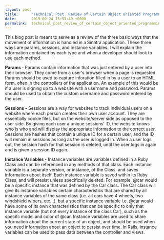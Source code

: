 ```yaml
---
layout: post
title:      "Technical Post. Review of Certain Object Oriented Programming/Sinatra Terms"
date:       2019-09-24 15:53:49 +0000
permalink:  technical_post_review_of_certain_object_oriented_programming_sinatra_terms
---
```



This blog post is meant to serve as a review of the three basic ways that the movement of information is handled in a Sinatra application. These three ways are params, sessions, and instance variables. I will explain the information contained by each type and when a developer should look to use each method.

**Params -** Params contain information that was just entered by a user into their browser. They come from a user's browser when a page is requested. Params should be used to capture inforation filled in by a user to an HTML form, often in the controllers of the application. An example of this would be if a user is signing up to a website with a username and password. Params should be used to obtain the custom username and password entered by the user.

**Sessions -** Sessions are a way for websites to track individual users on a website where each person creates their own user account. They are essentially cookie files, but on the website/server side as opposed to the user side. By giving each user a unique sessions' ID, the website knows who is who and will display the appropriate information to the correct user. Sessions are hashes that contain a unique ID for a certain user, and the ID will remain in sessions as long as the user is logged in. When a user logs out, the session hash for that session is deleted, until the user logs in again and is given a session ID again.

**Instance Variables -**  Instance variables are variables defined in a Ruby Class and can be referenced in any methods of that class. Each instance variable is a separate version, or instance, of the Class, and saves information about itself. Each instance variable is saved within its Ruby Class, and will presist unless specifically deleted. For example, @car would be a specific instance that was defined by the Car class. The Car class will give its instance variables certain characteristics that are shared by all instance variables of the same class (i.e. all cars have 4 wheels, two windshield wipers, etc...), but a specific instance variable i.e. @car would have some of its own characteristics that can be specific to only that instance variable (but not every instance of the class Car), such as the specifc model and color of @car. Instance variables are used to share information about the current state of an object, and should be used when you need information about an object to persist over time. In Rails, instance variables can be used to pass data between the controller and views.

